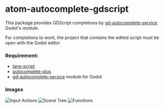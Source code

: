 # atom-autocomplete-gdscript
This package provides GDScript completions by [gd-autocomplete-service](https://github.com/neikeq/gd-autocomplete-service) Godot's module.

For completions to work, the project that contains the edited script must be open with the Godot editor.

### Requirement:
- [lang-script](https://atom.io/packages/lang-gdscript)
- [autocomplete-plus](https://atom.io/packages/autocomplete-plus)
- [gd-autocomplete-service](https://github.com/neikeq/gd-autocomplete-service) module for Godot

### Images

![Input Actions](https://raw.githubusercontent.com/neikeq/atom-autocomplete-gdscript/master/img/img_actions.png)
![Scene Tree](https://raw.githubusercontent.com/neikeq/atom-autocomplete-gdscript/master/img/img_tree.png)
![Functions](https://raw.githubusercontent.com/neikeq/atom-autocomplete-gdscript/master/img/img_funcs.png)
